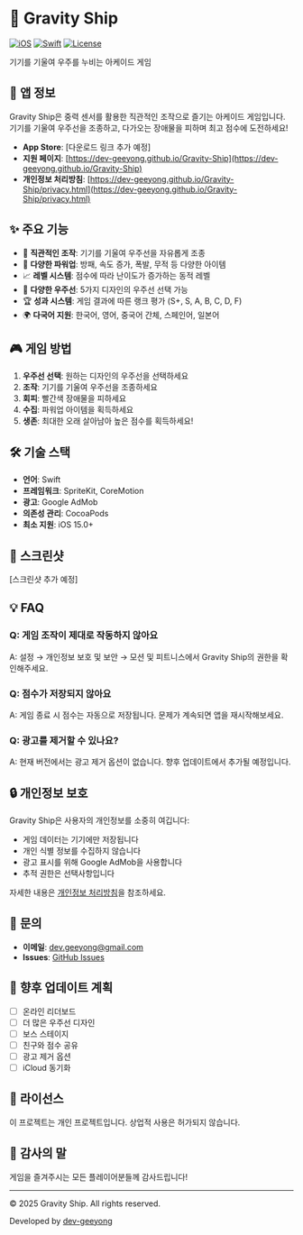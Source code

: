 # 🚀 Gravity Ship

[![iOS](https://img.shields.io/badge/iOS-15.0+-blue.svg)](https://www.apple.com/ios/)
[![Swift](https://img.shields.io/badge/Swift-5.0-orange.svg)](https://swift.org/)
[![License](https://img.shields.io/badge/License-MIT-green.svg)](LICENSE)

기기를 기울여 우주를 누비는 아케이드 게임

## 📱 앱 정보

Gravity Ship은 중력 센서를 활용한 직관적인 조작으로 즐기는 아케이드 게임입니다. 기기를 기울여 우주선을 조종하고, 다가오는 장애물을 피하며 최고 점수에 도전하세요!

- **App Store**: [다운로드 링크 추가 예정]
- **지원 페이지**: [https://dev-geeyong.github.io/Gravity-Ship](https://dev-geeyong.github.io/Gravity-Ship)
- **개인정보 처리방침**: [https://dev-geeyong.github.io/Gravity-Ship/privacy.html](https://dev-geeyong.github.io/Gravity-Ship/privacy.html)

## ✨ 주요 기능

- 🎯 **직관적인 조작**: 기기를 기울여 우주선을 자유롭게 조종
- 🌟 **다양한 파워업**: 방패, 속도 증가, 폭발, 무적 등 다양한 아이템
- 📈 **레벨 시스템**: 점수에 따라 난이도가 증가하는 동적 레벨
- 🎨 **다양한 우주선**: 5가지 디자인의 우주선 선택 가능
- 🏆 **성과 시스템**: 게임 결과에 따른 랭크 평가 (S+, S, A, B, C, D, F)
- 🌍 **다국어 지원**: 한국어, 영어, 중국어 간체, 스페인어, 일본어

## 🎮 게임 방법

1. **우주선 선택**: 원하는 디자인의 우주선을 선택하세요
2. **조작**: 기기를 기울여 우주선을 조종하세요
3. **회피**: 빨간색 장애물을 피하세요
4. **수집**: 파워업 아이템을 획득하세요
5. **생존**: 최대한 오래 살아남아 높은 점수를 획득하세요!

## 🛠 기술 스택

- **언어**: Swift
- **프레임워크**: SpriteKit, CoreMotion
- **광고**: Google AdMob
- **의존성 관리**: CocoaPods
- **최소 지원**: iOS 15.0+

## 📸 스크린샷

[스크린샷 추가 예정]

## 💡 FAQ

### Q: 게임 조작이 제대로 작동하지 않아요
A: 설정 → 개인정보 보호 및 보안 → 모션 및 피트니스에서 Gravity Ship의 권한을 확인해주세요.

### Q: 점수가 저장되지 않아요
A: 게임 종료 시 점수는 자동으로 저장됩니다. 문제가 계속되면 앱을 재시작해보세요.

### Q: 광고를 제거할 수 있나요?
A: 현재 버전에서는 광고 제거 옵션이 없습니다. 향후 업데이트에서 추가될 예정입니다.

## 🔒 개인정보 보호

Gravity Ship은 사용자의 개인정보를 소중히 여깁니다:

- 게임 데이터는 기기에만 저장됩니다
- 개인 식별 정보를 수집하지 않습니다
- 광고 표시를 위해 Google AdMob을 사용합니다
- 추적 권한은 선택사항입니다

자세한 내용은 [개인정보 처리방침](https://dev-geeyong.github.io/Gravity-Ship/privacy.html)을 참조하세요.

## 📧 문의

- **이메일**: [dev.geeyong@gmail.com](mailto:dev.geeyong@gmail.com)
- **Issues**: [GitHub Issues](https://github.com/dev-geeyong/Gravity-Ship/issues)

## 🎉 향후 업데이트 계획

- [ ] 온라인 리더보드
- [ ] 더 많은 우주선 디자인
- [ ] 보스 스테이지
- [ ] 친구와 점수 공유
- [ ] 광고 제거 옵션
- [ ] iCloud 동기화

## 📄 라이선스

이 프로젝트는 개인 프로젝트입니다. 상업적 사용은 허가되지 않습니다.

## 🙏 감사의 말

게임을 즐겨주시는 모든 플레이어분들께 감사드립니다!

---

© 2025 Gravity Ship. All rights reserved.

Developed by [dev-geeyong](https://github.com/dev-geeyong)
